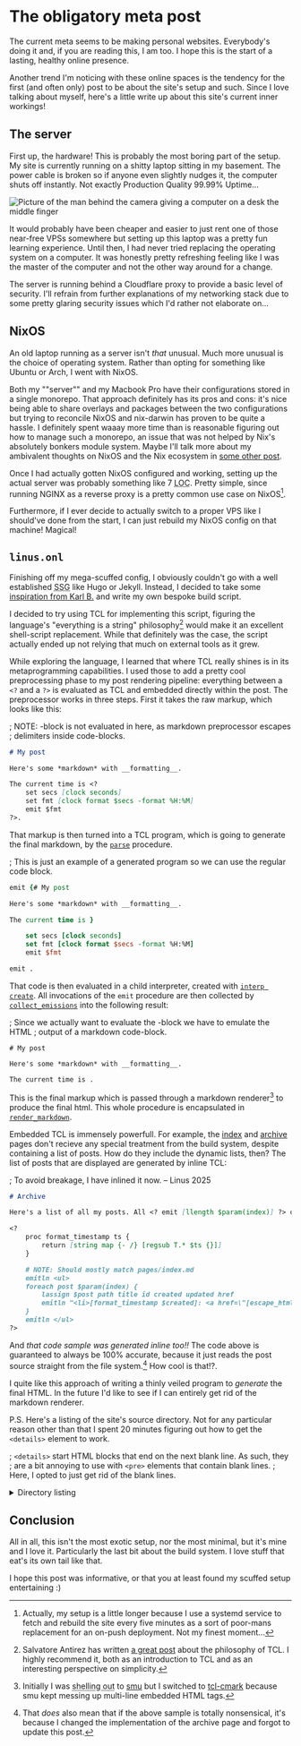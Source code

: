 # The obligatory meta post

The current meta seems to be making personal websites. Everybody's doing it
and, if you are reading this, I am too. I hope this is the start of a
lasting, healthy online presence.

Another trend I'm noticing with these online spaces is the tendency for the
first (and often only) post to be about the site's setup and such. Since I love
talking about myself, here's a little write up about this site's current inner
workings!

## The server

First up, the hardware! This is probably the most boring part of the setup.
My site is currently running on a shitty laptop sitting in my basement. The
power cable is broken so if anyone even slightly nudges it, the computer shuts
off instantly. Not exactly Production Quality 99.99% Uptime...

![Picture of the man behind the camera giving a computer on a desk the middle finger](/images/ahmed.jpg)

It would probably have been cheaper and easier to just rent one of those
near-free VPSs somewhere but setting up this laptop was a pretty fun learning
experience. Until then, I had never tried replacing the operating system on a
computer. It was honestly pretty refreshing feeling like I was the master of
the computer and not the other way around for a change.

The server is running behind a Cloudflare proxy to provide a basic level of
security. I'll refrain from further explanations of my networking stack due to
some pretty glaring security issues which I'd rather not elaborate on...

## NixOS

An old laptop running as a server isn't *that* unusual. Much more unusual is
the choice of operating system. Rather than opting for something like Ubuntu or
Arch, I went with NixOS.

Both my ""server"" and my Macbook Pro have their configurations stored
in a single monorepo. That approach definitely has its pros and cons: it's nice
being able to share overlays and packages between the two configurations but
trying to reconcile NixOS and nix-darwin has proven to be quite a hassle. I
definitely spent waaay more time than is reasonable figuring out how to manage
such a monorepo, an issue that was not helped by Nix's absolutely bonkers
module system. Maybe I'll talk more about my ambivalent thoughts on NixOS and
the Nix ecosystem in [some other
post](/posts/my-lovehate-relationship-with-nix.html).

Once I had actually gotten NixOS configured and working, setting up the actual
server was probably something like 7 <abbr title="Lines of xode">LOC</abbr>.
Pretty simple, since running NGINX as a reverse proxy is a pretty common use
case on NixOS[^build-job].

Furthermore, if I ever decide to actually switch to a proper VPS like I
should've done from the start, I can just rebuild my NixOS config on that
machine! Magical!

[^build-job]: Actually, my setup is a little longer because I use a systemd
    service to fetch and rebuild the site every five minutes as a sort of
    poor-mans replacement for an on-push deployment. Not my finest moment...

## `linus.onl`

Finishing off my mega-scuffed config, I obviously couldn't go with a well
established <abbr title="static site generator">SSG</abbr> like Hugo or Jekyll.
Instead, I decided to take some [inspiration from Karl
B.](https://www.karl.berlin/blog.html) and write my own bespoke build script.

I decided to try using TCL for implementing this script, figuring the
language's "everything is a string" philosophy[^antirez] would make it an excellent
shell-script replacement. While that definitely was the case, the script
actually ended up not relying that much on external tools as it grew.

[^antirez]: Salvatore Antirez has written [a great
    post](http://antirez.com/articoli/tclmisunderstood.html) about the
    philosophy of TCL. I highly recommend it, both as an introduction to TCL
    and as an interesting perspective on simplicity.

While exploring the language, I learned that where TCL really shines is in its
metaprogramming capabilities. I used those to add a pretty cool preprocessing
phase to my post rendering pipeline: everything between a <code>&lt;?</code>
and a <code>?&gt;</code> is evaluated as TCL and embedded directly within the
post. The preprocessor works in three steps. First it takes the raw markup,
which looks like this:

; NOTE: <??>-block is not evaluated in here, as markdown preprocessor escapes
;       delimiters inside code-blocks.
```markdown
# My post

Here's some *markdown* with __formatting__.

The current time is <?
    set secs [clock seconds]
    set fmt [clock format $secs -format %H:%M]
    emit $fmt
?>.
```

That markup is then turned into a TCL program, which is going to generate the
final markdown, by the
[`parse`](https://github.com/linnnus/linus.onl/blob/b2f54c7478593662cc268cc5d50b5f61bc9e46c5/build.tcl#L74)
procedure.

; This is just an example of a generated program so we can use the regular code block.
```tcl
emit {# My post

Here's some *markdown* with __formatting__.

The current time is }

    set secs [clock seconds]
    set fmt [clock format $secs -format %H:%M]
    emit $fmt

emit .
```

That code is then evaluated in a child interpreter, created with [`interp
create`](https://wiki.tcl-lang.org/page/interp+create). All invocations of the
`emit` procedure are then collected by
[`collect_emissions`](https://github.com/linnnus/linus.onl/blob/b2f54c7478593662cc268cc5d50b5f61bc9e46c5/build.tcl#L115)
into the following result:

; Since we actually want to evaluate the <??>-block we have to emulate the HTML
; output of a markdown code-block.
<pre><code class="language-markdown"># My post

Here's some *markdown* with __formatting__.

The current time is <?
    set secs [clock seconds]
    set fmt [clock format $secs -format %H:%M]
    emit $fmt
?>.
</code></pre>

This is the final markup which is passed through a markdown renderer[^cmark] to
produce the final html. This whole procedure is encapsulated in
[`render_markdown`](https://github.com/linnnus/linus.onl/blob/b2f54c7478593662cc268cc5d50b5f61bc9e46c5/build.tcl#L47).

[^cmark]: Initially I was <abbr title="invoking an external command">shelling out</abbr> to
    [smu](https://github.com/karlb/smu/tree/bd03c5944b7146d07a88b58a2dd0d264836e3322)
    but I switched to
    [tcl-cmark](https://github.com/apnadkarni/tcl-cmark/tree/b8e203fe48f2b717365c5c58a2908019b2f36f8b)
    because smu kept messing up multi-line embedded HTML tags.

Embedded TCL is immensely powerfull. For example, the [index](/index.html) and
[archive](/archive.html) pages don't recieve any special treatment from the
build system, despite containing a list of posts. How do they include the
dynamic lists, then? The list of posts that are displayed are generated by
inline TCL:

; To avoid breakage, I have inlined it now. – Linus 2025
```markdown
# Archive

Here's a list of all my posts. All <? emit [llength $param(index)] ?> of them!

<?
	proc format_timestamp ts {
		return [string map {- /} [regsub T.* $ts {}]]
	}

	# NOTE: Should mostly match pages/index.md
	emitln <ul>
	foreach post $param(index) {
		lassign $post path title id created updated href
		emitln "<li>[format_timestamp $created]: <a href=\"[escape_html $href]\">[escape_html $title]</a></li>"
	}
	emitln </ul>
?>
```

And *that code sample was generated inline too!!* The code above is
guaranteed to always be 100% accurate, because it just reads the post source
straight from the file system.[^breakage] How cool is that!?.

[^breakage]: That *does* also mean that if the above sample is totally
    nonsensical, it's because I changed the implementation of the archive page
    and forgot to update this post.

I quite like this approach of writing a thinly veiled program to *generate* the
final HTML. In the future I'd like to see if I can entirely get rid of the
markdown renderer.

P.S. Here's a listing of the site's source directory. Not for any particular
reason other than that I spent 20 minutes figuring out how to get the
`<details>` element to work.

; `<details>` start HTML blocks that end on the next blank line. As such, they
; are a bit annoying to use with `<pre>` elements that contain blank lines.
; Here, I opted to just get rid of the blank lines.
<details>
    <summary>Directory listing</summary>
    <pre><code>linus.onl/
├── assets
│   ├── images
│   │   └── ahmed.jpg
│   └── styles
│       ├── normalize.css
│       └── site.css
├── pages
│   ├── about.md
│   ├── archive.md
│   └── index.md
├── posts
│   ├── first-post.md
│   ├── my-lovehate-relationship-with-nix.md
│   ├── second-post.md
│   ├── the-obigatory-metapost.md
│   └── third-post.md
├── Makefile
├── README.md
├── build.tcl
├── local.vim
└── shell.nix
</code></pre></details>

## Conclusion

All in all, this isn't the most exotic setup, nor the most minimal, but it's
mine and I love it. Particularly the last bit about the build system. I love
stuff that eat's its own tail like that.

I hope this post was informative, or that you at least found my scuffed setup
entertaining :)
